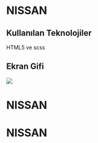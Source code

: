 <h1>NISSAN</h1>

<h2>Kullanılan Teknolojiler</h2>

HTML5 ve scss

<h2>Ekran Gifi</h2>

![](ekran.gif)
# NISSAN
# NISSAN
